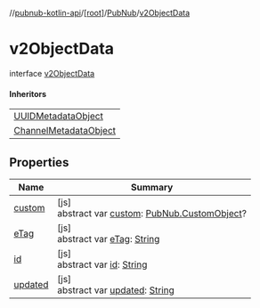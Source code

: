 //[pubnub-kotlin-api](../../../../index.md)/[[root]](../../index.md)/[PubNub](../index.md)/[v2ObjectData](index.md)

# v2ObjectData

interface [v2ObjectData](index.md)

#### Inheritors

| |
|---|
| [UUIDMetadataObject](../-u-u-i-d-metadata-object/index.md) |
| [ChannelMetadataObject](../-channel-metadata-object/index.md) |

## Properties

| Name | Summary |
|---|---|
| [custom](custom.md) | [js]<br>abstract var [custom](custom.md): [PubNub.CustomObject](../-custom-object/index.md)? |
| [eTag](e-tag.md) | [js]<br>abstract var [eTag](e-tag.md): [String](https://kotlinlang.org/api/core/kotlin-stdlib/kotlin/-string/index.html) |
| [id](id.md) | [js]<br>abstract var [id](id.md): [String](https://kotlinlang.org/api/core/kotlin-stdlib/kotlin/-string/index.html) |
| [updated](updated.md) | [js]<br>abstract var [updated](updated.md): [String](https://kotlinlang.org/api/core/kotlin-stdlib/kotlin/-string/index.html) |
